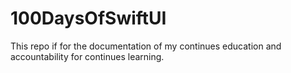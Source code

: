 # 100DaysOfSwiftUI
This repo if for the documentation of my continues education and accountability for continues learning. 

